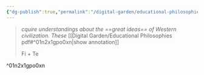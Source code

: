 ```yaml
---
{"dg-publish":true,"permalink":"/digital-garden/educational-philosophies-pdf/"}
---
```






>
>*cquire understandings about the ==great ideas== of Western civilization. These*
>[[Digital Garden/Educational Philosophies pdf#^01n2x1gpo0xn\|show annotation]]
>
>Fi + Te 
>
>
^01n2x1gpo0xn
